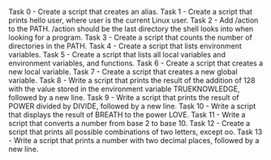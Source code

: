 Task 0 - Create a script that creates an alias. Task 1 - Create a script that prints hello user, where user is the current Linux user. Task 2 - Add /action to the PATH. /action should be the last directory the shell looks into when looking for a program. Task 3 - Create a script that counts the number of directories in the PATH. Task 4 - Create a script that lists environment variables. Task 5 - Create a script that lists all local variables and environment variables, and functions. Task 6 - Create a script that creates a new local variable. Task 7 - Create a script that creates a new global variable. Task 8 - Write a script that prints the result of the addition of 128 with the value stored in the environment variable TRUEKNOWLEDGE, followed by a new line. Task 9 - Write a script that prints the result of POWER divided by DIVIDE, followed by a new line. Task 10 - Write a script that displays the result of BREATH to the power LOVE. Task 11 - Write a script that converts a number from base 2 to base 10. Task 12 - Create a script that prints all possible combinations of two letters, except oo. Task 13 - Write a script that prints a number with two decimal places, followed by a new line.
